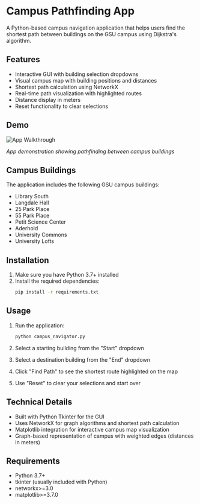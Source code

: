 # Campus Pathfinding App

A Python-based campus navigation application that helps users find the shortest path between buildings on the GSU campus using Dijkstra's algorithm.

## Features

- Interactive GUI with building selection dropdowns
- Visual campus map with building positions and distances
- Shortest path calculation using NetworkX
- Real-time path visualization with highlighted routes
- Distance display in meters
- Reset functionality to clear selections

## Demo

![App Walkthrough](walkthrough.gif)

*App demonstration showing pathfinding between campus buildings*

## Campus Buildings

The application includes the following GSU campus buildings:
- Library South
- Langdale Hall
- 25 Park Place
- 55 Park Place
- Petit Science Center
- Aderhold
- University Commons
- University Lofts

## Installation

1. Make sure you have Python 3.7+ installed
2. Install the required dependencies:
   ```bash
   pip install -r requirements.txt
   ```

## Usage

1. Run the application:
   ```bash
   python campus_navigator.py
   ```

2. Select a starting building from the "Start" dropdown
3. Select a destination building from the "End" dropdown
4. Click "Find Path" to see the shortest route highlighted on the map
5. Use "Reset" to clear your selections and start over

## Technical Details

- Built with Python Tkinter for the GUI
- Uses NetworkX for graph algorithms and shortest path calculation
- Matplotlib integration for interactive campus map visualization
- Graph-based representation of campus with weighted edges (distances in meters)

## Requirements

- Python 3.7+
- tkinter (usually included with Python)
- networkx>=3.0
- matplotlib>=3.7.0
